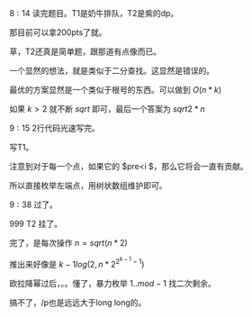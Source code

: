 $8 : 14$ 读完题目。T1是奶牛排队，T2是紫的dp。

那目前可以拿200pts了就。

草，T2还真是简单题，跟那道有点像而已。

一个显然的想法，就是类似于二分查找。这显然是错误的。

最优的方案显然是一个类似于根号的东西。可以做到 $O(n * k)$

如果 $k > 2$ 就不断 $sqrt$ 即可，最后一个答案为 $sqrt 2 * n$

$9 : 15$ 2行代码光速写完。

写T1。

注意到对于每一个点，如果它的 $pre<i $，那么它将会一直有贡献。

所以直接枚举左端点，用树状数组维护即可。

$9 : 38$ 过了。

999 T2 挂了。

完了，是每次操作 $n = sqrt(n * 2)$

推出来好像是 $k - 1 log(2, n * 2 ^ {2 ^ {k - 1} - 1})$

欧拉降幂过后，。。懂了，暴力枚举 $1.. mod-1$ 找二次剩余。

搞不了，/p也是远远大于long long的。
